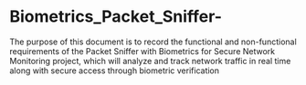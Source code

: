 # Biometrics_Packet_Sniffer-
The purpose of this document is to record the functional and non-functional requirements of the Packet Sniffer with Biometrics for Secure Network Monitoring project, which will analyze and track network traffic in real time along with secure access through biometric verification
